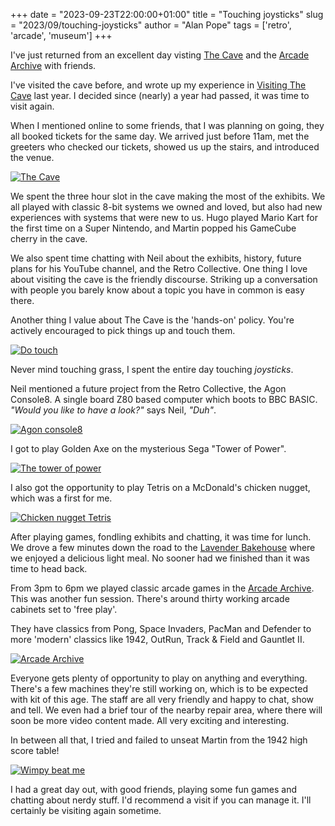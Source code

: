 +++
date = "2023-09-23T22:00:00+01:00"
title = "Touching joysticks"
slug = "2023/09/touching-joysticks"
author = "Alan Pope"
tags = ['retro', 'arcade', 'museum']
+++

I've just returned from an excellent day visting [The Cave](https://www.retrocollective.co.uk/the-cave.php) and the [Arcade Archive](https://www.retrocollective.co.uk/arcade-archive.php) with friends. 

I've visited the cave before, and wrote up my experience in [Visiting The Cave](/blog/2022/11/visiting-the-cave) last year. I decided since (nearly) a year had passed, it was time to visit again. 

When I mentioned online to some friends, that I was planning on going, they all booked tickets for the same day. We arrived just before 11am, met the greeters who checked our tickets, showed us up the stairs, and introduced the venue. 

[![The Cave](/blog/images/2023-09-23/IMG_3435.heic.png)](/blog/images/2023-09-23/IMG_3435.heic.png)

We spent the three hour slot in the cave making the most of the exhibits. We all played with classic 8-bit systems we owned and loved, but also had new experiences with systems that were new to us. Hugo played Mario Kart for the first time on a Super Nintendo, and Martin popped his GameCube cherry in the cave.

We also spent time chatting with Neil about the exhibits, history, future plans for his YouTube channel, and the Retro Collective. One thing I love about visiting the cave is the friendly discourse. Striking up a conversation with people you barely know about a topic you have in common is easy there. 

Another thing I value about The Cave is the 'hands-on' policy. You're actively encouraged to pick things up and touch them. 

[![Do touch](/blog/images/2023-09-23/IMG_3432.heic.png)](/blog/images/2023-09-23/IMG_3432.heic.png)

Never mind touching grass, I spent the entire day touching *joysticks*. 

Neil mentioned a future project from the Retro Collective, the Agon Console8. A single board Z80 based computer which boots to BBC BASIC. *"Would you like to have a look?"* says Neil, *"Duh"*.

[![Agon console8](/blog/images/2023-09-23/IMG_3419.heic.png)](/blog/images/2023-09-23/IMG_3419.heic.png)

I got to play Golden Axe on the mysterious Sega "Tower of Power".

[![The tower of power](/blog/images/2023-09-23/IMG_3424.heic.png)](/blog/images/2023-09-23/IMG_3424.heic.png)

I also got the opportunity to play Tetris on a McDonald's chicken nugget, which was a first for me.

[![Chicken nugget Tetris](/blog/images/2023-09-23/IMG_3430.heic.png)](/blog/images/2023-09-23/IMG_3430.heic.png)

After playing games, fondling exhibits and chatting, it was time for lunch. We drove a few minutes down the road to the [Lavender Bakehouse](https://www.lavenderbakehouse.co.uk/) where we enjoyed a delicious light meal. No sooner had we finished than it was time to head back.

From 3pm to 6pm we played classic arcade games in the [Arcade Archive](https://www.retrocollective.co.uk/arcade-archive.php). This was another fun session. There's around thirty working arcade cabinets set to 'free play'.

They have classics from Pong, Space Invaders, PacMan and Defender to more 'modern' classics like 1942, OutRun, Track & Field and Gauntlet II. 

[![Arcade Archive](/blog/images/2023-09-23/IMG_3437.heic.png)](/blog/images/2023-09-23/IMG_3437.heic.png)

Everyone gets plenty of opportunity to play on anything and everything. There's a few machines they're still working on, which is to be expected with kit of this age. The staff are all very friendly and happy to chat, show and tell. We even had a brief tour of the nearby repair area, where there will soon be more video content made. All very exciting and interesting. 

In between all that, I tried and failed to unseat Martin from the 1942 high score table!

[![Wimpy beat me](/blog/images/2023-09-23/IMG_3439.heic.png)](/blog/images/2023-09-23/IMG_3439.heic.png)

I had a great day out, with good friends, playing some fun games and chatting about nerdy stuff. I'd recommend a visit if you can manage it. I'll certainly be visiting again sometime. 


